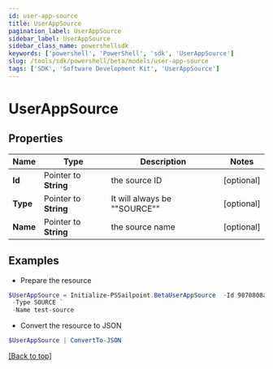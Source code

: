 ```yaml
---
id: user-app-source
title: UserAppSource
pagination_label: UserAppSource
sidebar_label: UserAppSource
sidebar_class_name: powershellsdk
keywords: ['powershell', 'PowerShell', 'sdk', 'UserAppSource'] 
slug: /tools/sdk/powershell/beta/models/user-app-source
tags: ['SDK', 'Software Development Kit', 'UserAppSource']
---
```



# UserAppSource

## Properties

Name | Type | Description | Notes
------------ | ------------- | ------------- | -------------
**Id** |  Pointer to **String** | the source ID | [optional] 
**Type** |  Pointer to **String** | It will always be ""SOURCE"" | [optional] 
**Name** |  Pointer to **String** | the source name | [optional] 

## Examples

- Prepare the resource
```powershell
$UserAppSource = Initialize-PSSailpoint.BetaUserAppSource  -Id 9870808a7190d06e01719938fcd20792 `
 -Type SOURCE `
 -Name test-source
```

- Convert the resource to JSON
```powershell
$UserAppSource | ConvertTo-JSON
```


[[Back to top]](#) 

